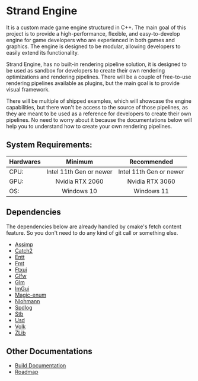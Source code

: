 # Strand Engine

It is a custom made game engine structured in C++. The main goal of this project is to provide a high-performance, 
flexible, and easy-to-develop engine for game developers who are experienced in both games and graphics. The engine 
is designed to be modular, allowing developers to easily extend its functionality.

Strand Engine, has no built-in rendering pipeline solution, it is designed to be used as sandbox for developers to create their own
rendering optimizations and rendering pipelines. There will be a couple of free-to-use rendering pipelines available as 
plugins, but the main goal is to provide visual framework.

There will be multiple of shipped examples, which will showcase the engine capabilities, but there won't be access to the source
of those pipelines, as they are meant to be used as a reference for developers to create their own pipelines. No need to worry about
it because the documentations below will help you to understand how to create your own rendering pipelines.

## System Requirements:
| Hardwares |        Minimum          |       Recommended       |
| :-------- | :---------------------: | :---------------------: |
| CPU:      | Intel 11th Gen or newer | Intel 11th Gen or newer |
| GPU:      |     Nvidia RTX 2060     |     Nvidia RTX 3060     |
| OS:       |        Windows 10       |         Windows 11      |

## Dependencies
The dependencies below are already handled by cmake's fetch content feature. So you don't need to do any kind of git call
or something else.

- [Assimp](https://github.com/assimp/assimp)
- [Catch2](https://github.com/catchorg/Catch2)
- [Entt](https://github.com/skypjack/entt)
- [Fmt](https://github.com/fmtlib/fmt)
- [Ftxui](https://github.com/ArthurSonzogni/FTXUI)
- [Glfw](https://github.com/glfw/glfw)
- [Glm](https://github.com/g-truc/glm)
- [ImGui](https://github.com/ocornut/imgui)
- [Magic-enum](https://github.com/Neargye/magic_enum)
- [Nlohmann](https://github.com/nlohmann/json)
- [Spdlog](https://github.com/gabime/spdlog)
- [Stb](https://github.com/nothings/stb)
- [Usd](https://github.com/PixarAnimationStudios/OpenUSD)
- [Volk](https://github.com/zeux/volk)
- [ZLib](https://github.com/madler/zlib)

## Other Documentations
- [Build Documentation](./Docs/HowToInstall.md)
- [Roadmap](./Docs/RoadMap.md)